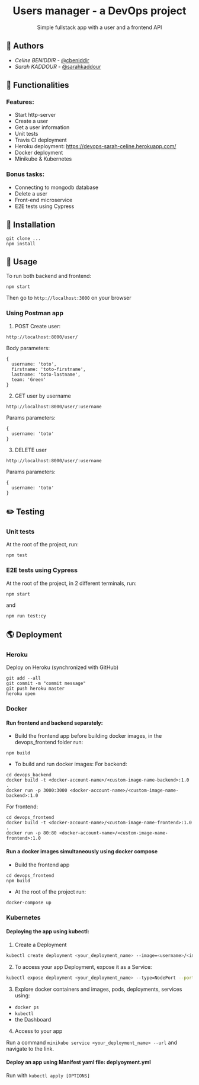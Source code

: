 <h1 align="center">Users manager - a DevOps project</h1>
<p align="center">
  Simple fullstack app with a user and a frontend API
</p>


## 🤝 Authors

- *Celine BENIDDIR* -  [@cbeniddir](https://twitter.com/cbeniddir) <br/>
- *Sarah KADDOUR* -  [@sarahkaddour](https://github.com/sarahkaddour)

## 🍯 Functionalities
### Features:
* Start http-server
* Create a user
* Get a user information
* Unit tests
* Travis CI deployment
* Heroku deployment: https://devops-sarah-celine.herokuapp.com/
* Docker deployment
* Minikube & Kubernetes

### Bonus tasks:
* Connecting to mongodb database
* Delete a user
* Front-end microservice
* E2E tests using Cypress

## 🔨 Installation

```
git clone ...
npm install
```

## 🚀 Usage
To run both backend and frontend:
```
npm start
```

Then go to `http://localhost:3000` on your browser

### Using Postman app

1. POST Create user:

```
http://localhost:8000/user/
```

Body parameters:
```
{
  username: 'toto',
  firstname: 'toto-firstname',
  lastname: 'toto-lastname',
  team: 'Green'
}
```

2. GET user by username

```
http://localhost:8000/user/:username
```
Params parameters:
```
{
  username: 'toto'
}

```

3. DELETE user 
```
http://localhost:8000/user/:username
```
Params parameters:
```
{
  username: 'toto'
}
```



## ✏️ Testing

### Unit tests
At the root of the project, run:
```
npm test
```

### E2E tests using Cypress
At the root of the project, in 2 different terminals, run:
```
npm start
```
and
```
npm run test:cy
```

## 🌎 Deployment

### Heroku
Deploy on Heroku (synchronized with GitHub)

```
git add --all
git commit -m "commit message"
git push heroku master
heroku open
```

### Docker
#### Run frontend and backend separately:
* Build the frontend app before building docker images, in the devops_frontend folder run:
```
npm build
```

* To build and run docker images:
For backend:
```
cd devops_backend
docker build -t <docker-account-name>/<custom-image-name-backend>:1.0 .
docker run -p 3000:3000 <docker-account-name>/<custom-image-name-backend>:1.0
```
For frontend:
```
cd devops_frontend
docker build -t <docker-account-name>/<custom-image-name-frontend>:1.0 .
docker run -p 80:80 <docker-account-name>/<custom-image-name-frontend>:1.0
```

#### Run a docker images simultaneously using docker compose
- Build the frontend app
```
cd devops_frontend
npm build
```
- At the root of the project run:
```
docker-compose up
```

### Kubernetes
#### Deploying the app using kubectl:
1. Create a Deployment
```bash
kubectl create deployment <your_deployment_name> --image=<username>/<imagename>:<tag>
```

2. To access your app Deployment, expose it as a Service:

```bash
kubectl expose deployment <your_deployment_name> --type=NodePort --port=<YOUR_PORT>
```

3. Explore docker containers and images, pods, deployments, services using:

- `docker ps`
- `kubectl`
- the Dashboard

4. Access to your app

Run a command `minikube service <your_deployment_name> --url` and navigate to the link.

#### Deploy an app using Manifest yaml file: deplyoyment.yml

Run with ```kubectl apply [OPTIONS]```
